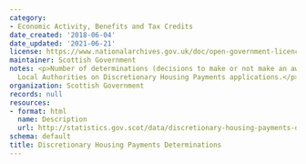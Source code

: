 ```yaml
---
category:
- Economic Activity, Benefits and Tax Credits
date_created: '2018-06-04'
date_updated: '2021-06-21'
license: https://www.nationalarchives.gov.uk/doc/open-government-licence/version/3/
maintainer: Scottish Government
notes: <p>Number of determinations (decisions to make or not make an award) made by
  Local Authorities on Discretionary Housing Payments applications.</p>
organization: Scottish Government
records: null
resources:
- format: html
  name: Description
  url: http://statistics.gov.scot/data/discretionary-housing-payments-determinations
schema: default
title: Discretionary Housing Payments Determinations
---
```


